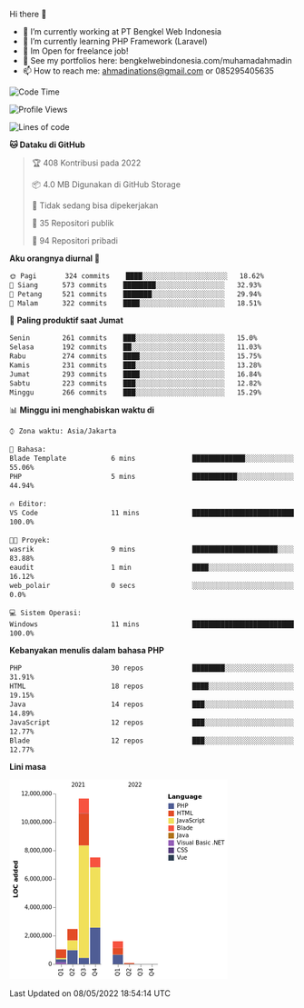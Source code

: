 Hi there 👋

- 🔭 I’m currently working at PT Bengkel Web Indonesia
- 🌱 I’m currently learning PHP Framework (Laravel)
- 📂 Im Open for freelance job!
- 🧷 See my portfolios here: bengkelwebindonesia.com/muhamadahmadin
- 📫 How to reach me: ahmadinations@gmail.com or 085295405635


<!--START_SECTION:waka-->
![Code Time](http://img.shields.io/badge/Code%20Time-0-blue)

![Profile Views](http://img.shields.io/badge/Profil%20dilihat-4-blue)

![Lines of code](https://img.shields.io/badge/Sejak%20Hello%20World%20aku%20telah%20menulis-24%20Million%20baris%20kode-blue)

**🐱 Dataku di GitHub** 

> 🏆 408 Kontribusi pada 2022
 > 
> 📦 4.0 MB Digunakan di GitHub Storage 
 > 
> 🚫 Tidak sedang bisa dipekerjakan
 > 
> 📜 35 Repositori publik 
 > 
> 🔑 94 Repositori pribadi  
 > 
**Aku orangnya diurnal 🐤** 

```text
🌞 Pagi       324 commits    ████░░░░░░░░░░░░░░░░░░░░░   18.62% 
🌆 Siang      573 commits    ████████░░░░░░░░░░░░░░░░░   32.93% 
🌃 Petang     521 commits    ███████░░░░░░░░░░░░░░░░░░   29.94% 
🌙 Malam      322 commits    ████░░░░░░░░░░░░░░░░░░░░░   18.51%

```
📅 **Paling produktif saat Jumat** 

```text
Senin        261 commits    ███░░░░░░░░░░░░░░░░░░░░░░   15.0% 
Selasa       192 commits    ██░░░░░░░░░░░░░░░░░░░░░░░   11.03% 
Rabu         274 commits    ████░░░░░░░░░░░░░░░░░░░░░   15.75% 
Kamis        231 commits    ███░░░░░░░░░░░░░░░░░░░░░░   13.28% 
Jumat        293 commits    ████░░░░░░░░░░░░░░░░░░░░░   16.84% 
Sabtu        223 commits    ███░░░░░░░░░░░░░░░░░░░░░░   12.82% 
Minggu       266 commits    ███░░░░░░░░░░░░░░░░░░░░░░   15.29%

```


📊 **Minggu ini menghabiskan waktu di** 

```text
⌚︎ Zona waktu: Asia/Jakarta

💬 Bahasa: 
Blade Template           6 mins              █████████████░░░░░░░░░░░░   55.06% 
PHP                      5 mins              ███████████░░░░░░░░░░░░░░   44.94%

🔥 Editor: 
VS Code                  11 mins             █████████████████████████   100.0%

🐱‍💻 Proyek: 
wasrik                   9 mins              █████████████████████░░░░   83.88% 
eaudit                   1 min               ████░░░░░░░░░░░░░░░░░░░░░   16.12% 
web_polair               0 secs              ░░░░░░░░░░░░░░░░░░░░░░░░░   0.0%

💻 Sistem Operasi: 
Windows                  11 mins             █████████████████████████   100.0%

```

**Kebanyakan menulis dalam bahasa PHP** 

```text
PHP                      30 repos            ████████░░░░░░░░░░░░░░░░░   31.91% 
HTML                     18 repos            ████░░░░░░░░░░░░░░░░░░░░░   19.15% 
Java                     14 repos            ███░░░░░░░░░░░░░░░░░░░░░░   14.89% 
JavaScript               12 repos            ███░░░░░░░░░░░░░░░░░░░░░░   12.77% 
Blade                    12 repos            ███░░░░░░░░░░░░░░░░░░░░░░   12.77%

```


**Lini masa**

![Chart not found](https://raw.githubusercontent.com/MuhamadAhmadin/MuhamadAhmadin/master/charts/bar_graph.png) 


 Last Updated on 08/05/2022 18:54:14 UTC
<!--END_SECTION:waka-->
